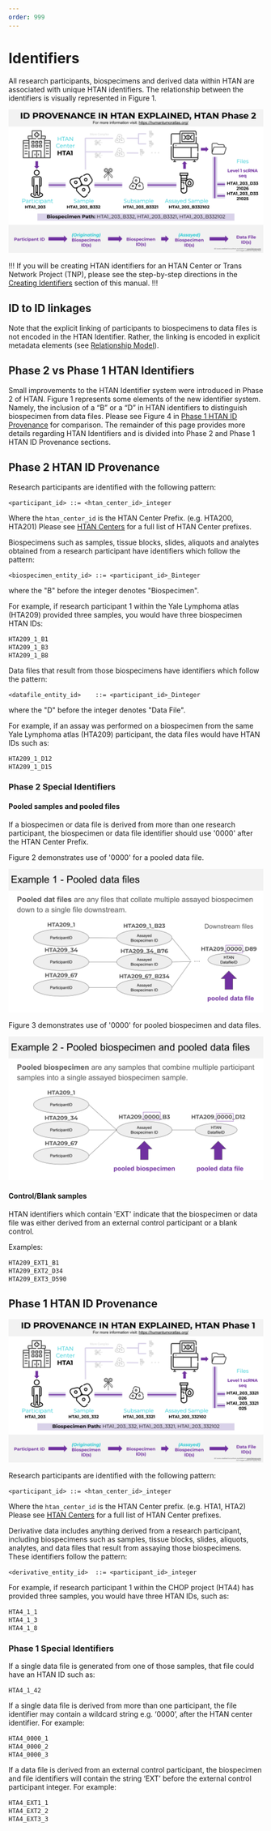 ```yaml
---
order: 999
---
```


# Identifiers

All research participants, biospecimens and derived data within HTAN are associated with unique HTAN identifiers. The relationship 
between the identifiers is visually represented in Figure 1.

![Figure 1. Phase 2 HTAN ID Provenance](../img/Phase2_ID_Provenance_Explained.svg)

!!!
If you will be creating HTAN identifiers for an HTAN Center or Trans Network Project (TNP), please see the step-by-step directions in 
the [Creating Identifiers](../data_submission/creating_ids.md) section of this manual.
!!!

## ID to ID linkages

Note that the explicit linking of participants to biospecimens to data files is not encoded in the HTAN Identifier. Rather, the linking is encoded in explicit 
metadata elements (see [Relationship Model](relationships.md)).

## Phase 2 vs Phase 1 HTAN Identifiers
Small improvements to the HTAN Identifier system were introduced in Phase 2 of HTAN. Figure 1 represents some elements of the new identifier 
system. Namely, the inclusion of a “B” or a “D” in HTAN identifiers to distinguish biospecimen from data files.  Please see 
Figure 4 in [Phase 1 HTAN ID Provenance](#phase-1-htan-id-provenance) for comparison. The remainder of this page provides more details regarding HTAN Identifiers 
and is divided into Phase 2 and Phase 1 HTAN ID Provenance sections. 

## Phase 2 HTAN ID Provenance

Research participants are identified with the following pattern:

```
<participant_id> ::= <htan_center_id>_integer
```

Where the `htan_center_id` is the HTAN Center Prefix. (e.g. HTA200, HTA201) Please see [HTAN Centers](../overview/centers.md) for a full list of HTAN Center prefixes.

Biospecimens such as samples, tissue blocks, slides, aliquots and analytes obtained from a research participant have identifiers which follow the pattern:

```
<biospecimen_entity_id>	::= <participant_id>_Binteger
```

where the "B" before the integer denotes "Biospecimen".

For example, if research participant 1 within the Yale Lymphoma atlas (HTA209) provided three samples, you would have three biospecimen HTAN IDs:

```
HTA209_1_B1
HTA209_1_B3
HTA209_1_B8
```

Data files that result from those biospecimens have identifiers which follow the pattern:

```
<datafile_entity_id>	::= <participant_id>_Dinteger
```
where the "D" before the integer denotes "Data File".

For example, if an assay was performed on a biospecimen from the same Yale Lymphoma atlas (HTA209) participant, the data files would have HTAN IDs such as:

```
HTA209_1_D12
HTA209_1_D15
```
### Phase 2 Special Identifiers

#### Pooled samples and pooled files
If a biospecimen or data file is derived from more than one research participant, the biospecimen or data file identifier should use '0000' after the HTAN Center Prefix.

Figure 2 demonstrates use of '0000' for a pooled data file.

![Figure 2. Phase 2 Pooled Data File Example](../img/Pooled_data_example.svg)

Figure 3 demonstrates use of '0000' for pooled biospecimen and data files.

![Figure 3. Phase 2 Pooled Biospecimen and Data File Example](../img/Pooled_sample_data_example.svg)

#### Control/Blank samples
HTAN identifiers which contain 'EXT' indicate that the biospecimen or data file was either derived from an external control participant or a blank control.

Examples:
```
HTA209_EXT1_B1
HTA209_EXT2_D34
HTA209_EXT3_D590
```

## Phase 1 HTAN ID Provenance
![Figure 4. Phase 1 HTAN ID Provenance](../img/Phase1_ID_Provenance_Explained.svg)

Research participants are identified with the following pattern:

```
<participant_id> ::= <htan_center_id>_integer
```

Where the `htan_center_id` is the HTAN Center prefix. (e.g. HTA1, HTA2) Please see [HTAN Centers](../overview/centers.md) for a full list of HTAN Center prefixes.


Derivative data includes anything derived from a research participant, including biospecimens such as samples, tissue blocks, slides, aliquots, analytes, and data files that result from assaying those biospecimens. These identifiers follow the pattern:

```
<derivative_entity_id>	::= <participant_id>_integer
```

For example, if research participant 1 within the CHOP project (HTA4) has provided three samples, you would have three HTAN IDs, such as:

```
HTA4_1_1
HTA4_1_3
HTA4_1_8
```
### Phase 1 Special Identifiers

If a single data file is generated from one of those samples, that file could have an HTAN ID such as:

```
HTA4_1_42
```

If a single data file is derived from more than one participant, the file identifier may contain a wildcard string e.g. ‘0000’, after the HTAN center identifier. For example:

```
HTA4_0000_1
HTA4_0000_2
HTA4_0000_3
```

If a data file is derived from an external control participant, the biospecimen and file identifiers will contain the string ‘EXT’ before the external control participant integer.  For example:

```
HTA4_EXT1_1
HTA4_EXT2_2
HTA4_EXT3_3
```